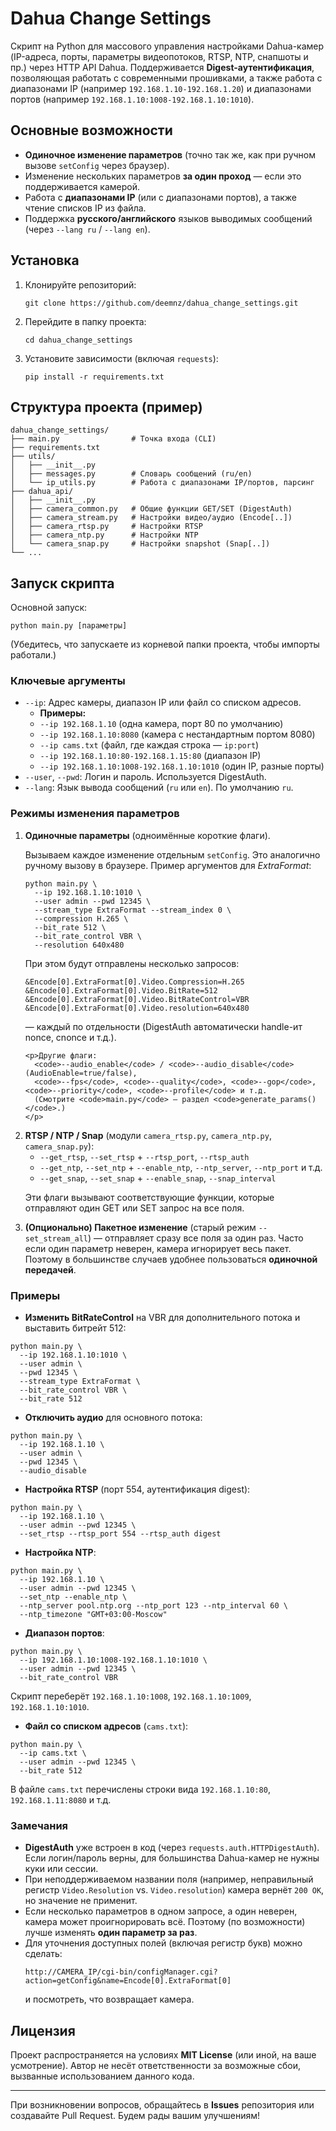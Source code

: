 <h1>Dahua Change Settings</h1>

<p>
Скрипт на Python для массового управления настройками Dahua-камер (IP-адреса, порты, параметры 
видеопотоков, RTSP, NTP, снапшоты и пр.) через HTTP API Dahua. Поддерживается <strong>Digest-аутентификация</strong>, 
позволяющая работать с современными прошивками, а также работа с диапазонами IP 
(например <code>192.168.1.10-192.168.1.20</code>) и диапазонами портов 
(например <code>192.168.1.10:1008-192.168.1.10:1010</code>).
</p>

<h2>Основные возможности</h2>
<ul>
  <li><strong>Одиночное изменение параметров</strong> (точно так же, как при ручном вызове <code>setConfig</code> через браузер).</li>
  <li>Изменение нескольких параметров <strong>за один проход</strong> — если это поддерживается камерой.</li>
  <li>Работа с <strong>диапазонами IP</strong> (или с диапазонами портов), а также чтение списков IP из файла.</li>
  <li>Поддержка <strong>русского/английского</strong> языков выводимых сообщений (через <code>--lang ru</code> / <code>--lang en</code>).</li>
</ul>

<h2>Установка</h2>
<ol>
  <li>Клонируйте репозиторий:
    <pre><code>git clone https://github.com/deemnz/dahua_change_settings.git</code></pre>
  </li>
  <li>Перейдите в папку проекта:
    <pre><code>cd dahua_change_settings</code></pre>
  </li>
  <li>Установите зависимости (включая <code>requests</code>):
    <pre><code>pip install -r requirements.txt</code></pre>
  </li>
</ol>

<h2>Структура проекта (пример)</h2>
<pre><code>dahua_change_settings/
├── main.py                # Точка входа (CLI)
├── requirements.txt
├── utils/
│   ├── __init__.py
│   ├── messages.py        # Словарь сообщений (ru/en)
│   └── ip_utils.py        # Работа с диапазонами IP/портов, парсинг
├── dahua_api/
│   ├── __init__.py
│   ├── camera_common.py   # Общие функции GET/SET (DigestAuth)
│   ├── camera_stream.py   # Настройки видео/аудио (Encode[..])
│   ├── camera_rtsp.py     # Настройки RTSP
│   ├── camera_ntp.py      # Настройки NTP
│   └── camera_snap.py     # Настройки snapshot (Snap[..])
└── ...
</code></pre>

<h2>Запуск скрипта</h2>
<p>
Основной запуск:
</p>
<pre><code>python main.py [параметры]
</code></pre>
<p>
(Убедитесь, что запускаете из корневой папки проекта, чтобы импорты работали.)
</p>

<h3>Ключевые аргументы</h3>
<ul>
  <li><code>--ip</code>: Адрес камеры, диапазон IP или файл со списком адресов.
    <ul>
      <li><strong>Примеры:</strong></li>
      <li><code>--ip 192.168.1.10</code> (одна камера, порт 80 по умолчанию)</li>
      <li><code>--ip 192.168.1.10:8080</code> (камера с нестандартным портом 8080)</li>
      <li><code>--ip cams.txt</code> (файл, где каждая строка — <code>ip:port</code>)</li>
      <li><code>--ip 192.168.1.10:80-192.168.1.15:80</code> (диапазон IP)</li>
      <li><code>--ip 192.168.1.10:1008-192.168.1.10:1010</code> (один IP, разные порты)</li>
    </ul>
  </li>
  <li><code>--user</code>, <code>--pwd</code>: Логин и пароль. Используется DigestAuth.</li>
  <li><code>--lang</code>: Язык вывода сообщений (<code>ru</code> или <code>en</code>). По умолчанию <code>ru</code>.</li>
</ul>

<h3>Режимы изменения параметров</h3>
<ol>
  <li>
    <strong>Одиночные параметры</strong> (одноимённые короткие флаги).
    <p>
      Вызываем каждое изменение отдельным <code>setConfig</code>. Это аналогично ручному вызову в браузере.  
      Пример аргументов для <em>ExtraFormat</em>:
    </p>
    <pre><code>python main.py \
  --ip 192.168.1.10:1010 \
  --user admin --pwd 12345 \
  --stream_type ExtraFormat --stream_index 0 \
  --compression H.265 \
  --bit_rate 512 \
  --bit_rate_control VBR \
  --resolution 640x480
</code></pre>
    <p>
      При этом будут отправлены несколько запросов:
    </p>
    <pre><code>&Encode[0].ExtraFormat[0].Video.Compression=H.265
&Encode[0].ExtraFormat[0].Video.BitRate=512
&Encode[0].ExtraFormat[0].Video.BitRateControl=VBR
&Encode[0].ExtraFormat[0].Video.resolution=640x480
</code></pre>
    <p>— каждый по отдельности (DigestAuth автоматически handle-ит nonce, cnonce и т.д.).</p>

    <p>Другие флаги:
      <code>--audio_enable</code> / <code>--audio_disable</code> (AudioEnable=true/false),
      <code>--fps</code>, <code>--quality</code>, <code>--gop</code>, <code>--priority</code>, <code>--profile</code> и т.д.
      (Смотрите <code>main.py</code> — раздел <code>generate_params()</code>.)
    </p>
  </li>
  <li>
    <strong>RTSP / NTP / Snap</strong> (модули <code>camera_rtsp.py</code>, <code>camera_ntp.py</code>, <code>camera_snap.py</code>):
    <ul>
      <li><code>--get_rtsp</code>, <code>--set_rtsp</code> + <code>--rtsp_port</code>, <code>--rtsp_auth</code></li>
      <li><code>--get_ntp</code>, <code>--set_ntp</code> + <code>--enable_ntp</code>, <code>--ntp_server</code>, <code>--ntp_port</code> и т.д.</li>
      <li><code>--get_snap</code>, <code>--set_snap</code> + <code>--enable_snap</code>, <code>--snap_interval</code></li>
    </ul>
    <p>
      Эти флаги вызывают соответствующие функции, которые отправляют один GET или SET запрос на все поля.
    </p>
  </li>
  <li>
    <strong>(Опционально) Пакетное изменение</strong> (старый режим <code>--set_stream_all</code>)
    — отправляет сразу все поля за один раз. Часто если один параметр неверен, камера игнорирует весь пакет.
    Поэтому в большинстве случаев удобнее пользоваться <strong>одиночной передачей</strong>.
  </li>
</ol>

<h3>Примеры</h3>
<ul>
  <li><strong>Изменить BitRateControl</strong> на VBR для дополнительного потока и выставить битрейт 512:</li>
</ul>
<pre><code>python main.py \
  --ip 192.168.1.10:1010 \
  --user admin \
  --pwd 12345 \
  --stream_type ExtraFormat \
  --bit_rate_control VBR \
  --bit_rate 512
</code></pre>

<ul>
  <li><strong>Отключить аудио</strong> для основного потока:</li>
</ul>
<pre><code>python main.py \
  --ip 192.168.1.10 \
  --user admin \
  --pwd 12345 \
  --audio_disable
</code></pre>

<ul>
  <li><strong>Настройка RTSP</strong> (порт 554, аутентификация digest):</li>
</ul>
<pre><code>python main.py \
  --ip 192.168.1.10 \
  --user admin --pwd 12345 \
  --set_rtsp --rtsp_port 554 --rtsp_auth digest
</code></pre>

<ul>
  <li><strong>Настройка NTP</strong>:</li>
</ul>
<pre><code>python main.py \
  --ip 192.168.1.10 \
  --user admin --pwd 12345 \
  --set_ntp --enable_ntp \
  --ntp_server pool.ntp.org --ntp_port 123 --ntp_interval 60 \
  --ntp_timezone "GMT+03:00-Moscow"
</code></pre>

<ul>
  <li><strong>Диапазон портов</strong>:</li>
</ul>
<pre><code>python main.py \
  --ip 192.168.1.10:1008-192.168.1.10:1010 \
  --user admin --pwd 12345 \
  --bit_rate_control VBR
</code></pre>
<p>
Скрипт переберёт <code>192.168.1.10:1008</code>, <code>192.168.1.10:1009</code>, <code>192.168.1.10:1010</code>.
</p>

<ul>
  <li><strong>Файл со списком адресов</strong> (<code>cams.txt</code>):</li>
</ul>
<pre><code>python main.py \
  --ip cams.txt \
  --user admin --pwd 12345 \
  --bit_rate 512
</code></pre>
<p>В файле <code>cams.txt</code> перечислены строки вида <code>192.168.1.10:80</code>, <code>192.168.1.11:8080</code> и т.д.</p>

<h3>Замечания</h3>
<ul>
  <li><strong>DigestAuth</strong> уже встроен в код (через <code>requests.auth.HTTPDigestAuth</code>). 
    Если логин/пароль верны, для большинства Dahua-камер не нужны куки или сессии.
  </li>
  <li>При неподдерживаемом названии поля (например, неправильный регистр 
    <code>Video.Resolution</code> vs. <code>Video.resolution</code>) камера вернёт <code>200 OK</code>, 
    но значение не применит.
  </li>
  <li>Если несколько параметров в одном запросе, а один неверен, камера может проигнорировать всё. 
    Поэтому (по возможности) лучше изменять <strong>один параметр за раз</strong>.
  </li>
  <li>Для уточнения доступных полей (включая регистр букв) можно сделать:
    <pre><code>http://CAMERA_IP/cgi-bin/configManager.cgi?action=getConfig&amp;name=Encode[0].ExtraFormat[0]</code></pre>
    и посмотреть, что возвращает камера.
  </li>
</ul>

<h2>Лицензия</h2>
<p>
Проект распространяется на условиях <strong>MIT License</strong> (или иной, на ваше усмотрение). 
Автор не несёт ответственности за возможные сбои, вызванные использованием данного кода.
</p>

<hr>
<p>
При возникновении вопросов, обращайтесь в <strong>Issues</strong> репозитория или создавайте Pull Request. 
Будем рады вашим улучшениям!
</p>

